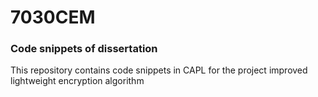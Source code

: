 # 7030CEM
<h3>Code snippets of dissertation</h3>
This repository contains code snippets in CAPL for the project improved lightweight encryption algorithm
